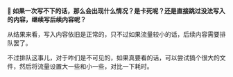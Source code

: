 **🤔 如果一次写不下的话，那么会出现什么情况？是卡死呢？还是直接跳过没法写入的内容，继续写后续内容呢？**

从结果来看，写入内容依旧是正常的，只不过如果流量较小的话，后续内容需要排队罢了。

不过排队这事儿，对于咋们是不可见的，如果真要看的话，可以尝试搞个很大的文件，然后将流量设置大一些和小一些，对比一下耗时。